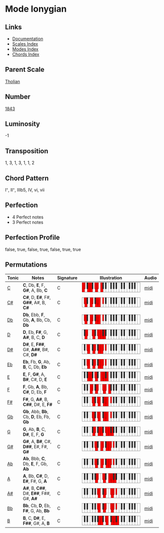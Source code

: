 # Mode Ionygian

## Links

- [Documentation](README.md)
- [Scales Index](Scales.md)
- [Modes Index](Modes.md)
- [Chords Index](Chords.md)

## Parent Scale

[Tholian](ScaleTholian.md)

## Number

[1843](https://ianring.com/musictheory/scales/1843)

## Luminosity

-1

## Transposition

1, 3, 1, 3, 1, 1, 2

## Chord Pattern

I⁺, II⁺, IIIb5, IV, vi, vii

## Perfection

- 4 Perfect notes
- 3 Perfect notes

## Perfection Profile

false, true, false, true, false, true, true

## Permutations

| Tonic | Notes | Signature | Illustration | Audio |
|-------|-------|-----------|--------------|-------|
| [C](ModeCNaturalIonygian.md) | **C**, Db, **E**, F, **G#**, A, Bb, **C** | C | ![CNaturalIonygian](ModeCNaturalIonygian.png) | [midi](https://github.com/edipermadi/music/blob/main/docs/ModeCNaturalIonygian.mid?raw=true) |
| [C#](ModeCSharpIonygian.md) | **C#**, D, **E#**, F#, **G##**, A#, B, **C#** | C | ![CSharpIonygian](ModeCSharpIonygian.png) | [midi](https://github.com/edipermadi/music/blob/main/docs/ModeCSharpIonygian.mid?raw=true) |
| [Db](ModeDFlatIonygian.md) | **Db**, Ebb, **F**, Gb, **A**, Bb, Cb, **Db** | C | ![DFlatIonygian](ModeDFlatIonygian.png) | [midi](https://github.com/edipermadi/music/blob/main/docs/ModeDFlatIonygian.mid?raw=true) |
| [D](ModeDNaturalIonygian.md) | **D**, Eb, **F#**, G, **A#**, B, C, **D** | C | ![DNaturalIonygian](ModeDNaturalIonygian.png) | [midi](https://github.com/edipermadi/music/blob/main/docs/ModeDNaturalIonygian.mid?raw=true) |
| [D#](ModeDSharpIonygian.md) | **D#**, E, **F##**, G#, **A##**, B#, C#, **D#** | C | ![DSharpIonygian](ModeDSharpIonygian.png) | [midi](https://github.com/edipermadi/music/blob/main/docs/ModeDSharpIonygian.mid?raw=true) |
| [Eb](ModeEFlatIonygian.md) | **Eb**, Fb, **G**, Ab, **B**, C, Db, **Eb** | C | ![EFlatIonygian](ModeEFlatIonygian.png) | [midi](https://github.com/edipermadi/music/blob/main/docs/ModeEFlatIonygian.mid?raw=true) |
| [E](ModeENaturalIonygian.md) | **E**, F, **G#**, A, **B#**, C#, D, **E** | C | ![ENaturalIonygian](ModeENaturalIonygian.png) | [midi](https://github.com/edipermadi/music/blob/main/docs/ModeENaturalIonygian.mid?raw=true) |
| [F](ModeFNaturalIonygian.md) | **F**, Gb, **A**, Bb, **C#**, D, Eb, **F** | C | ![FNaturalIonygian](ModeFNaturalIonygian.png) | [midi](https://github.com/edipermadi/music/blob/main/docs/ModeFNaturalIonygian.mid?raw=true) |
| [F#](ModeFSharpIonygian.md) | **F#**, G, **A#**, B, **C##**, D#, E, **F#** | C | ![FSharpIonygian](ModeFSharpIonygian.png) | [midi](https://github.com/edipermadi/music/blob/main/docs/ModeFSharpIonygian.mid?raw=true) |
| [Gb](ModeGFlatIonygian.md) | **Gb**, Abb, **Bb**, Cb, **D**, Eb, Fb, **Gb** | C | ![GFlatIonygian](ModeGFlatIonygian.png) | [midi](https://github.com/edipermadi/music/blob/main/docs/ModeGFlatIonygian.mid?raw=true) |
| [G](ModeGNaturalIonygian.md) | **G**, Ab, **B**, C, **D#**, E, F, **G** | C | ![GNaturalIonygian](ModeGNaturalIonygian.png) | [midi](https://github.com/edipermadi/music/blob/main/docs/ModeGNaturalIonygian.mid?raw=true) |
| [G#](ModeGSharpIonygian.md) | **G#**, A, **B#**, C#, **D##**, E#, F#, **G#** | C | ![GSharpIonygian](ModeGSharpIonygian.png) | [midi](https://github.com/edipermadi/music/blob/main/docs/ModeGSharpIonygian.mid?raw=true) |
| [Ab](ModeAFlatIonygian.md) | **Ab**, Bbb, **C**, Db, **E**, F, Gb, **Ab** | C | ![AFlatIonygian](ModeAFlatIonygian.png) | [midi](https://github.com/edipermadi/music/blob/main/docs/ModeAFlatIonygian.mid?raw=true) |
| [A](ModeANaturalIonygian.md) | **A**, Bb, **C#**, D, **E#**, F#, G, **A** | C | ![ANaturalIonygian](ModeANaturalIonygian.png) | [midi](https://github.com/edipermadi/music/blob/main/docs/ModeANaturalIonygian.mid?raw=true) |
| [A#](ModeASharpIonygian.md) | **A#**, B, **C##**, D#, **E##**, F##, G#, **A#** | C | ![ASharpIonygian](ModeASharpIonygian.png) | [midi](https://github.com/edipermadi/music/blob/main/docs/ModeASharpIonygian.mid?raw=true) |
| [Bb](ModeBFlatIonygian.md) | **Bb**, Cb, **D**, Eb, **F#**, G, Ab, **Bb** | C | ![BFlatIonygian](ModeBFlatIonygian.png) | [midi](https://github.com/edipermadi/music/blob/main/docs/ModeBFlatIonygian.mid?raw=true) |
| [B](ModeBNaturalIonygian.md) | **B**, C, **D#**, E, **F##**, G#, A, **B** | C | ![BNaturalIonygian](ModeBNaturalIonygian.png) | [midi](https://github.com/edipermadi/music/blob/main/docs/ModeBNaturalIonygian.mid?raw=true) |
